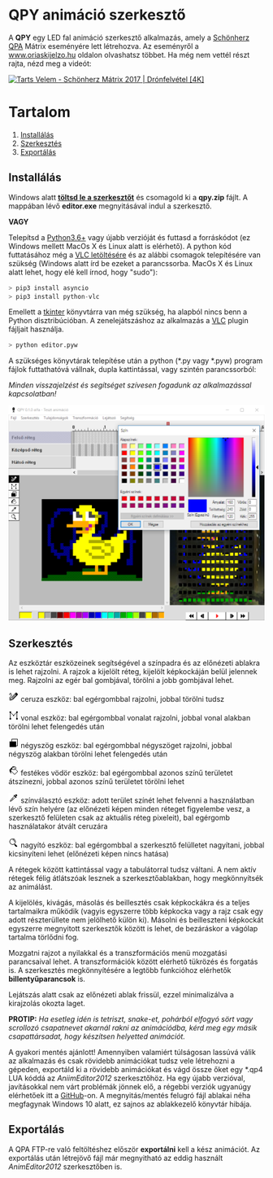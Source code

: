 # QPY animáció szerkesztő
A **QPY** egy LED fal animáció szerkesztő alkalmazás, amely a [Schönherz QPA](https://hu.wikipedia.org/wiki/Sch%C3%B6nherz_Qpa) Mátrix eseményére lett létrehozva. Az eseményről a www.oriaskijelzo.hu oldalon olvashatsz többet. Ha még nem vettél részt rajta, nézd meg a videót:

[![Tarts Velem - Schönherz Mátrix 2017 | Drónfelvétel [4K]](http://img.youtube.com/vi/1sqLbh-WmbM/maxresdefault.jpg)](https://www.youtube.com/watch?v=1sqLbh-WmbM "Tarts Velem - Schönherz Mátrix 2017 | Drónfelvétel [4K]")

# Tartalom

1. [Installálás](#installálás)
2. [Szerkesztés](#szerkesztés)
3. [Exportálás](#exportálás)
	
## Installálás

Windows alatt **[töltsd le a szerkesztőt](https://github.com/sedthh/schonherz-matrix/raw/master/qpy.zip)** és csomagold ki a **qpy.zip** fájlt. A mappában lévő **editor.exe** megnyitásával indul a szerkesztő.

**VAGY** 

Telepítsd a [Python3.6+](https://www.python.org/downloads/) vagy újabb verzióját és futtasd a forráskódot (ez Windows mellett MacOs X és Linux alatt is elérhető). A python kód futtatásához még a [VLC letöltésére](https://www.videolan.org/vlc/index.html) és az alábbi csomagok telepítésére van szükség (Windows alatt írd be ezeket a parancssorba. MacOs X és Linux alatt lehet, hogy elé kell írnod, hogy "sudo"):

```python
> pip3 install asyncio
> pip3 install python-vlc
```

Emellett a [tkinter](https://tkdocs.com/tutorial/install.html) könyvtárra van még szükség, ha alapból nincs benn a Python disztribúcióban. A zenelejátszáshoz az alkalmazás a [VLC](https://www.videolan.org/vlc/index.html) plugin fájljait használja.

```python
> python editor.pyw
```
A szükséges könyvtárak telepítése után a python (\*.py vagy \*.pyw) program fájlok futtathatóvá vállnak, dupla kattintással, vagy szintén parancssorból:

*Minden visszajelzést és segítséget szívesen fogadunk az alkalmazással kapcsolatban!*

![editor snapshot](images/editor.png)

## Szerkesztés
Az eszköztár eszközeinek segítségével a színpadra és az előnézeti ablakra is lehet rajzolni. A rajzok a kijelölt réteg, kijelölt képkockáján belül jelennek meg. Rajzolni az egér bal gombjával, törölni a jobb gombjával lehet. 

![pencil tool](images/pencil.png) ceruza eszköz: bal egérgombbal rajzolni, jobbal törölni tudsz

![line tool](images/line.png) vonal eszköz: bal egérgombbal vonalat rajzolni, jobbal vonal alakban törölni lehet felengedés után

![rectangle tool](images/rectangle.png) négyszög eszköz: bal egérgombbal négyszöget rajzolni, jobbal négyszög alakban törölni lehet felengedés után

![fill tool](images/fill.png) festékes vödör eszköz: bal egérgombbal azonos színű területet átszínezni, jobbal azonos színű területet törölni lehet

![picker tool](images/picker.png) színválasztó eszköz: adott terület színét lehet felvenni a használatban lévő szín helyére (az előnézeti képen minden réteget figyelembe vesz, a szerkesztő felületen csak az aktuális réteg pixeleit), bal egérgomb használatakor átvált ceruzára

![zoom tool](images/zoom.png) nagyító eszköz: bal egérgombbal a szerkesztő felülletet nagyítani, jobbal kicsinyíteni lehet (előnézeti képen nincs hatása)

A rétegek között kattintással vagy a tabulátorral tudsz váltani. A nem aktív rétegek félig átlátszóak lesznek a szerkesztőablakban, hogy megkönnyítsék az animálást. 

A kijelölés, kivágás, másolás és beillesztés csak képkockákra és a teljes tartalmaikra működik (vagyis egyszerre több képkocka vagy a rajz csak egy adott részterüllete nem jelölhető külön ki). Másolni és beilleszteni képkockát egyszerre megnyitott szerkesztők között is lehet, de bezáráskor a vágólap tartalma törlődni fog. 

Mozgatni rajzot a nyilakkal és a transzformációs menü mozgatási parancsaival lehet. A transzformációk között elérhető tükrözés és forgatás is. A szerkesztés megkönnyítésére a legtöbb funkcióhoz elérhetők **billentyűparancsok** is. 

Lejátszás alatt csak az előnézeti ablak frissül, ezzel minimalizálva a kirajzolás okozta laget.

**PROTIP:** *Ha esetleg idén is tetriszt, snake-et, pohárból elfogyó sört vagy scrollozó csapatnevet akarnál rakni az animációdba, kérd meg egy másik csapattársadat, hogy készítsen helyetted animációt.*

A gyakori mentés ajánlott! Amennyiben valamiért túlságosan lassúvá válik az alkalmazás és csak rövidebb animációkat tudsz vele létrehozni a gépeden, exportáld ki a rövidebb animációkat és vágd össze őket egy \*.qp4 LUA kóddá az *AniimEditor2012* szerkesztőhöz. Ha egy újabb verzióval, javításokkal nem várt problémák jönnek elő, a régebbi verziók ugyanúgy elérhetőek itt a [GitHub](https://github.com/sedthh/schonherz-matrix/releases)-on. A megnyitás/mentés felugró fájl ablakai néha megfagynak Windows 10 alatt, ez sajnos az ablakkezelő könyvtár hibája.

## Exportálás
A QPA FTP-re való feltöltéshez először **exportálni** kell a kész animációt. Az exportálás után létrejövő fájl már megnyitható az eddig használt *AnimEditor2012* szerkesztőben is. 